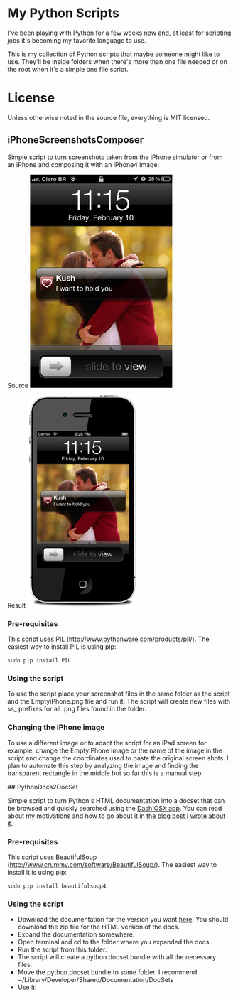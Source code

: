 # My Python Scripts

I've been playing with Python for a few weeks now and, at least for scripting jobs it's becoming my favorite language to use.

This is my collection of Python scripts that maybe someone might like to use. They'll be inside folders when there's more than one file needed or on the root when it's a simple one file script.

# License

Unless otherwise noted in the source file, everything is MIT licensed.

## iPhoneScreenshotsComposer

Simple script to turn screenshots taken from the iPhone simulator or from an iPhone and composing it with an iPhone4 image:

Source
![Result of the script](https://github.com/gpambrozio/PythonScripts/raw/master/iPhoneScreenshotsComposer/Push.png)

Result
![Result of the script](https://github.com/gpambrozio/PythonScripts/raw/master/iPhoneScreenshotsComposer/ss_Push.png)

### Pre-requisites

This script uses PIL (http://www.pythonware.com/products/pil/). The easiest way to install PIL is using pip:

    sudo pip install PIL

### Using the script

To use the script place your screenshot files in the same folder as the script and the EmptyiPhone.png file and run it. The script will create new files with ss_ prefixes for all .png files found in the folder.

### Changing the iPhone image

To use a different image or to adapt the script for an iPad screen for example, change the EmptyiPhone image or the name of the image in the script and change the coordinates used to paste the original screen shots. I plan to automate this step by analyzing the image and finding the transparent rectangle in the middle but so far this is a manual step.

<a name="PythonDocs2DocSet"/>
## PythonDocs2DocSet

Simple script to turn Python's HTML documentation into a docset that can be browsed and quickly searched using the [Dash OSX app](http://kapeli.com/dash/). You can read about my motivations and how to go about it in [the blog post I wrote about it](http://blog.codecropper.com/2012/02/pythons-documentation-at-your-fingertips/).

### Pre-requisites

This script uses BeautifulSoup (http://www.crummy.com/software/BeautifulSoup/). The easiest way to install it is using pip:

    sudo pip install beautifulsoup4

### Using the script

* Download the documentation for the version you want [here](http://www.python.org/doc/versions/). You should download the zip file for the HTML version of the docs.
* Expand the documentation somewhere.
* Open terminal and cd to the folder where you expanded the docs.
* Run the script from this folder.
* The script will create a python.docset bundle with all the necessary files.
* Move the python.docset bundle to some folder. I recommend ~/Library/Developer/Shared/Documentation/DocSets
* Use it!
